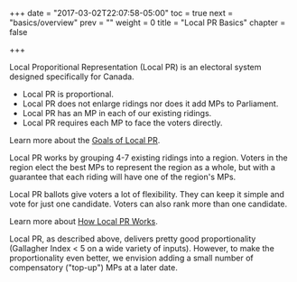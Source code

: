 +++
date = "2017-03-02T22:07:58-05:00"
toc = true
next = "basics/overview"
prev = ""
weight = 0
title = "Local PR Basics"
chapter = false

+++

Local Proporitional Representation (Local PR) is an electoral system designed
specifically for Canada.  

* Local PR is proportional.
* Local PR does not enlarge ridings nor does it add MPs to Parliament.
* Local PR has an MP in each of our existing ridings.
* Local PR requires each MP to face the voters directly.

Learn more about the [Goals of Local PR](goals/).

Local PR works by grouping 4-7 existing ridings into a region.  Voters in the
region elect the best MPs to represent the region as a whole, but with a 
guarantee that each riding will have one of the region's MPs.

Local PR ballots give voters a lot of flexibility.  They can keep it simple
and vote for just one candidate.  Voters can also rank more than one candidate.

Learn more about [How Local PR Works](overview/).

Local PR, as described above, delivers pretty good proportionality (Gallagher
Index < 5 on a wide variety of inputs).  However, to make the proportionality
even better, we envision adding a small number of compensatory ("top-up")
MPs at a later date.
